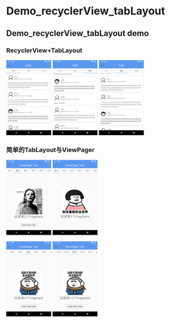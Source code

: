 # Demo_recyclerView_tabLayout
## Demo_recyclerView_tabLayout demo

### RecyclerView+TabLayout



<img width="120" height="200" src=https://github.com/DLX20/Demo_recyclerView_tabLayout/blob/master/image/Screenshot_1544793587.png/>      <img width="120" height="200" src=https://github.com/DLX20/Demo_recyclerView_tabLayout/blob/master/image/Screenshot_1544793594.png/>      <img width="120" height="200" src=https://github.com/DLX20/Demo_recyclerView_tabLayout/blob/master/image/Screenshot_1544793598.png/>


### 简单的TabLayout与ViewPager

<img width="120" height="200" src=https://github.com/DLX20/Demo_recyclerView_tabLayout/blob/master/image/Screenshot_1544793566.png/>      <img width="120" height="200" src=https://github.com/DLX20/Demo_recyclerView_tabLayout/blob/master/image/Screenshot_1544793564.png/>

<img width="120" height="200" src=https://github.com/DLX20/Demo_recyclerView_tabLayout/blob/master/image/Screenshot_1544793572.png/>      <img width="120" height="200" src=https://github.com/DLX20/Demo_recyclerView_tabLayout/blob/master/image/Screenshot_1544793579.png/>


